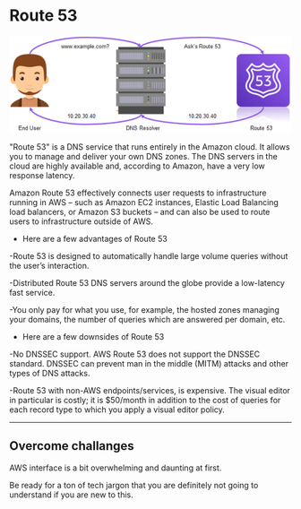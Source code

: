 # Route 53

 ![Route-53](../00_includes/AWS-13%20Files%2CApp%20Services%2CCDN%2CDNS%2CDatabase/Route-53.PNG)

 "Route 53" is a DNS service that runs entirely in the Amazon cloud. It allows you to manage and deliver your own DNS zones. The DNS servers in the cloud are highly available and, according to Amazon, have a very low response latency.

 Amazon Route 53 effectively connects user requests to infrastructure running in AWS – such as Amazon EC2 instances, Elastic Load Balancing load balancers, or Amazon S3 buckets – and can also be used to route users to infrastructure outside of AWS.

 - Here are a few advantages of Route 53

 -Route 53 is designed to automatically handle large volume queries without the user’s interaction.

 -Distributed Route 53 DNS servers around the globe provide a low-latency fast service.

 -You only pay for what you use, for example, the hosted zones managing your domains, the number of queries which are answered per domain, etc.

 - Here are a few downsides of Route 53

 -No DNSSEC support. AWS Route 53 does not support the DNSSEC standard. DNSSEC can prevent man in the middle (MITM) attacks and other types of DNS attacks.

 -Route 53 with non-AWS endpoints/services, is expensive. The visual editor in particular is costly; it is $50/month in addition to the cost of queries for each record type to which you apply a visual editor policy.

 ---

 ## Overcome challanges

AWS interface is a bit overwhelming and daunting at first.

Be ready for a ton of tech jargon that you are definitely not going to understand if you are new to this.